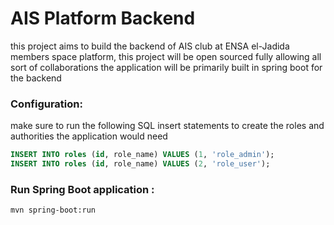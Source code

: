 # AIS Platform Backend

this project aims to build the backend of AIS club at ENSA el-Jadida members space 
platform, this project will be open sourced fully allowing all sort of collaborations
the application will be primarily built in spring boot for the backend

### Configuration:

make sure to run the following SQL insert statements to create the roles and authorities the application would need

```sql
INSERT INTO roles (id, role_name) VALUES (1, 'role_admin');
INSERT INTO roles (id, role_name) VALUES (2, 'role_user');
```

### Run Spring Boot application :

```
mvn spring-boot:run
```
